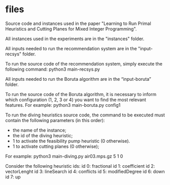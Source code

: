 # files
 Source code and instances used in the paper "Learning to Run Primal Heuristics and Cutting Planes for Mixed Integer Programming".

 All instances used in the experiments are in the "instances" folder.

 All inputs needed to run the recommendation system are in the "input-recsys" folder.
 
 To run the source code of the recommendation system, simply execute the following command:
   python3 main-recsys.py

 All inputs needed to run the Boruta algorithm are in the “input-boruta” folder.

 To run the source code of the Boruta algorithm, it is necessary to inform which configuration (1, 2, 3 or 4) you want to find the most relevant features. For example:
   python3 main-boruta.py config1

 To run the diving heuristics source code, the command to be executed must contain the following parameters (in this order):
- the name of the instance;
- the id of the diving heuristic;
- 1 to activate the feasibility pump heuristic (0 otherwise).
- 1 to activate cutting planes (0 otherwise);

For example:
  python3 main-diving.py air03.mps.gz 5 1 0

Consider the following heuristic ids:
 id 0: fractional
 id 1: coefficient
 id 2: vectorLenght
 id 3: lineSearch
 id 4: conflicts
 id 5: modifiedDegree
 id 6: down
 id 7: up
